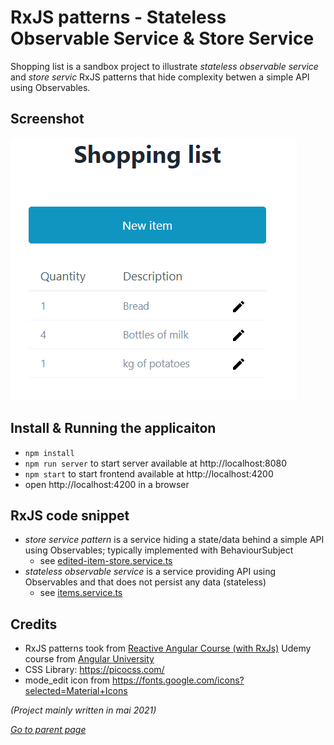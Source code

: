 # RxJS patterns - Stateless Observable Service & Store Service

Shopping list is a sandbox project to illustrate
*stateless observable service* and *store servic* RxJS patterns that hide 
complexity betwen a simple API using Observables.

## Screenshot
![Screenshot Shopping-List](screenshot.png)

## Install & Running the applicaiton
* `npm install`
* `npm run server` to start server available at http://localhost:8080
* `npm start` to start frontend available at http://localhost:4200
* open http://localhost:4200 in a browser

## RxJS code snippet

* *store service pattern* is a service hiding a state/data behind a simple API using
Observables; typically implemented with BehaviourSubject
  * see [edited-item-store.service.ts](https://github.com/morarupasukaru/devdocs/blob/main/sandbox/rxjs-stateless-observable-and-store-services/src/app/services/edited-item-store.service.ts)
* *stateless observable service* is a service providing API using Observables and that 
  does not persist any data (stateless)
  * see [items.service.ts](https://github.com/morarupasukaru/devdocs/blob/main/sandbox/rxjs-stateless-observable-and-store-services/src/app/services/items.service.ts)  

## Credits

* RxJS patterns took from [Reactive Angular Course (with RxJs)](https://www.udemy.com/course/rxjs-reactive-angular-course/) Udemy course from [Angular University](https://angular-university.io/)
* CSS Library: https://picocss.com/
* mode_edit icon from https://fonts.google.com/icons?selected=Material+Icons

*(Project mainly written in mai 2021)*

[*Go to parent page*](../README.md)
